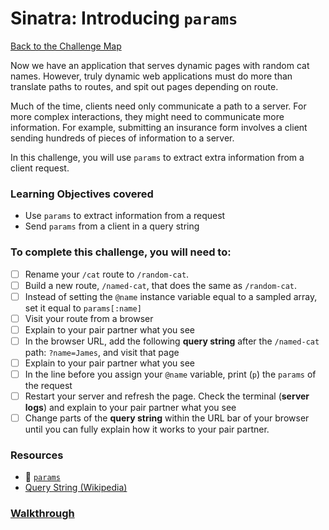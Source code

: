 # Sinatra: Introducing `params`

[Back to the Challenge Map](README.md)

Now we have an application that serves dynamic pages with random cat names. However, truly dynamic web applications must do more than translate paths to routes, and spit out pages depending on route.

Much of the time, clients need only communicate a path to a server. For more complex interactions, they might need to communicate more information. For example, submitting an insurance form involves a client sending hundreds of pieces of information to a server.

In this challenge, you will use `params` to extract extra information from a client request.

### Learning Objectives covered
- Use `params` to extract information from a request
- Send `params` from a client in a query string

### To complete this challenge, you will need to:

- [ ] Rename your `/cat` route to `/random-cat`.
- [ ] Build a new route, `/named-cat`, that does the same as `/random-cat`.
- [ ] Instead of setting the `@name` instance variable equal to a sampled array, set it equal to `params[:name]`
- [ ] Visit your route from a browser
- [ ] Explain to your pair partner what you see
- [ ] In the browser URL, add the following **query string** after the `/named-cat` path: `?name=James`, and visit that page
- [ ] Explain to your pair partner what you see
- [ ] In the line before you assign your `@name` variable, print (`p`) the `params` of the request
- [ ] Restart your server and refresh the page. Check the terminal (**server logs**) and explain to your pair partner what you see
- [ ] Change parts of the **query string** within the URL bar of your browser until you can fully explain how it works to your pair partner.

### Resources

- :pill: [`params`](../pills/params.md)
- [Query String (Wikipedia)](https://en.wikipedia.org/wiki/Query_string)


### [Walkthrough](walkthroughs/12_sinatra_introducing_params.md)
